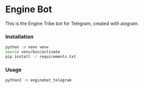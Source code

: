# Engine Bot

This is the Engine Tribe bot for Telegram, created with aiogram.

### Installation

```bash
python -m venv venv
source venv/bin/activate
pip install -r requirements.txt
```

### Usage

```bash
python3 -m enginebot_telegram
```

